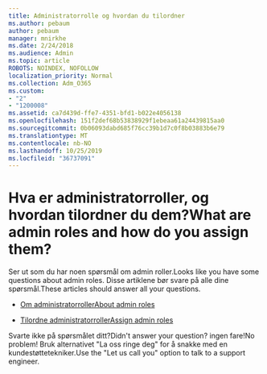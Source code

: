 ```yaml
---
title: Administratorrolle og hvordan du tilordner
ms.author: pebaum
author: pebaum
manager: mnirkhe
ms.date: 2/24/2018
ms.audience: Admin
ms.topic: article
ROBOTS: NOINDEX, NOFOLLOW
localization_priority: Normal
ms.collection: Adm_O365
ms.custom:
- "2"
- "1200008"
ms.assetid: ca7d439d-ffe7-4351-bfd1-b022e4056138
ms.openlocfilehash: 151f2def68b53838929f1ebeaa61a24439815aa0
ms.sourcegitcommit: 0b06093dabd685f76cc39b1d7c0f8b03883b6e79
ms.translationtype: MT
ms.contentlocale: nb-NO
ms.lasthandoff: 10/25/2019
ms.locfileid: "36737091"
---
```

# <a name="what-are-admin-roles-and-how-do-you-assign-them"></a><span data-ttu-id="15e68-102">Hva er administratorroller, og hvordan tilordner du dem?</span><span class="sxs-lookup"><span data-stu-id="15e68-102">What are admin roles and how do you assign them?</span></span>

<span data-ttu-id="15e68-103">Ser ut som du har noen spørsmål om admin roller.</span><span class="sxs-lookup"><span data-stu-id="15e68-103">Looks like you have some questions about admin roles.</span></span> <span data-ttu-id="15e68-104">Disse artiklene bør svare på alle dine spørsmål.</span><span class="sxs-lookup"><span data-stu-id="15e68-104">These articles should answer all your questions.</span></span>
  
- [<span data-ttu-id="15e68-105">Om administratorroller</span><span class="sxs-lookup"><span data-stu-id="15e68-105">About admin roles</span></span>](https://docs.microsoft.com/office365/admin/add-users/about-admin-roles)

- [<span data-ttu-id="15e68-106">Tilordne administratorroller</span><span class="sxs-lookup"><span data-stu-id="15e68-106">Assign admin roles</span></span>](https://docs.microsoft.com/office365/admin/add-users/assign-admin-roles)

<span data-ttu-id="15e68-107">Svarte ikke på spørsmålet ditt?</span><span class="sxs-lookup"><span data-stu-id="15e68-107">Didn't answer your question?</span></span> <span data-ttu-id="15e68-108">ingen fare!</span><span class="sxs-lookup"><span data-stu-id="15e68-108">No problem!</span></span> <span data-ttu-id="15e68-109">Bruk alternativet "La oss ringe deg" for å snakke med en kundestøttetekniker.</span><span class="sxs-lookup"><span data-stu-id="15e68-109">Use the "Let us call you" option to talk to a support engineer.</span></span>
  